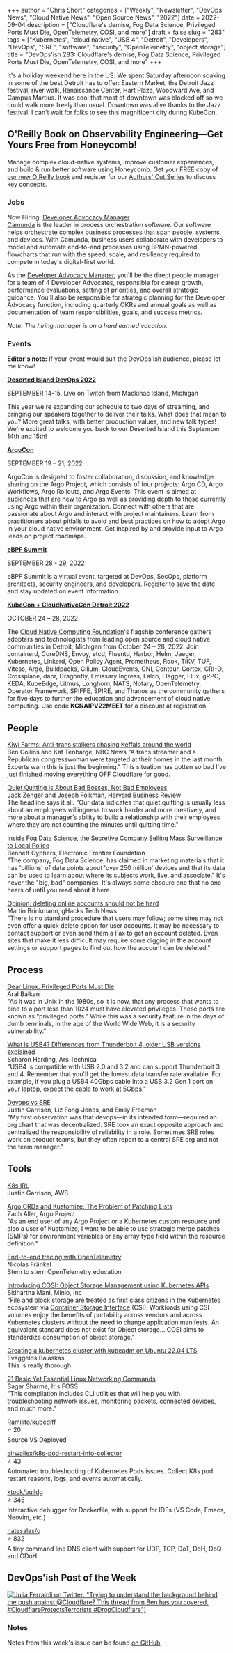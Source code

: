 +++
author = "Chris Short"
categories = ["Weekly", "Newsletter", "DevOps News", "Cloud Native News", "Open Source News", "2022"]
date = 2022-09-04
description = ["Cloudflare's demise, Fog Data Science, Privileged Ports Must Die, OpenTelemetry, COSI, and more"]
draft = false
slug = "283"
tags = ["Kubernetes", "cloud native", "USB 4", "Detroit", "Developers", "DevOps", "SRE", "software", "security", "OpenTelemetry", "object storage"]
title = "DevOps'ish 283: Cloudflare's demise, Fog Data Science, Privileged Ports Must Die, OpenTelemetry, COSI, and more"
+++

It's a holiday weekend here in the US. We spent Saturday afternoon soaking in some of the best Detroit has to offer: Eastern Market, the Detroit Jazz festival, river walk, Renaissance Center, Hart Plaza, Woodward Ave, and Campus Martius. It was cool that most of downtown was blocked off so we could walk more freely than usual. Downtown was alive thanks to the Jazz festival. I can't wait for folks to see this magnificent city during KubeCon.

## O'Reilly Book on Observability Engineering—Get Yours Free from Honeycomb!

Manage complex cloud-native systems, improve customer experiences, and build & run better software using Honeycomb. Get your FREE copy of [our new O'Reilly book](https://info.honeycomb.io/observability-engineering-oreilly-book-2022?utm_source=devopsish&utm_medium=newsletter&utm_campaign=oreilly_book_observability_engineering_2022&utm_id=oreillybook2022&utm_content=2113) and register for our [Authors' Cut Series](https://www.honeycomb.io/oreilly-observability-engineering/?utm_source=devopsish&utm_medium=newsletter&utm_campaign=oreilly_authors_cut_series_2022&utm_id=oreillyauthorscut&utm_content=2112) to discuss key concepts.

### Jobs

Now Hiring: [Developer Advocacy Manager](https://camunda.com/jobs/?gh_jid=5224679003?utm_source=devopsish)  
[Camunda](https://camunda.com/) is the leader in process orchestration software. Our software helps orchestrate complex business processes that span people, systems, and devices. With Camunda, business users collaborate with developers to model and automate end-to-end processes using BPMN-powered flowcharts that run with the speed, scale, and resiliency required to compete in today's digital-first world.

As the [Developer Advocacy Manager](https://camunda.com/jobs/?gh_jid=5224679003?utm_source=devopsish), you'll be the direct people manager for a team of 4 Developer Advocates, responsible for career growth, performance evaluations, setting of priorities, and overall strategic guidance. You'll also be responsible for strategic planning for the Developer Advocacy function, including quarterly OKRs and annual goals as well as documentation of team responsibilities, goals, and success metrics.

*Note: The hiring manager is on a hard earned vacation.*

### Events

**Editor's note:** If your event would suit the DevOps'ish audience, please let me know!

[**Deserted Island DevOps 2022**](https://desertedislanddevops.com/?utm_source=devopsish)

SEPTEMBER 14-15, Live on Twitch from Mackinac Island, Michigan

This year we're expanding our schedule to two days of streaming, and bringing our speakers together to deliver their talks. What does that mean to you? More great talks, with better production values, and new talk types! We're excited to welcome you back to our Deserted Island this September 14th and 15th!

[**ArgoCon**](https://events.linuxfoundation.org/argocon/?utm_source=devopsish)

SEPTEMBER 19 – 21, 2022

ArgoCon is designed to foster collaboration, discussion, and knowledge sharing on the Argo Project, which consists of four projects: Argo CD, Argo Workflows, Argo Rollouts, and Argo Events. This event is aimed at audiences that are new to Argo as well as providing depth to those currently using Argo within their organization. Connect with others that are passionate about Argo and interact with project maintainers. Learn from practitioners about pitfalls to avoid and best practices on how to adopt Argo in your cloud native environment. Get inspired by and provide input to Argo leads on project roadmaps.

[**eBPF Summit**](https://ebpf.io/summit-2022/?utm_source=devopsish)

SEPTEMBER 28 - 29, 2022

eBPF Summit is a virtual event, targeted at DevOps, SecOps, platform architects, security engineers, and developers. Register to save the date and stay updated on event information.

[**KubeCon + CloudNativeCon Detroit 2022**](https://events.linuxfoundation.org/kubecon-cloudnativecon-north-america/?utm_source=devopsish)  

OCTOBER 24 – 28, 2022

The [Cloud Native Computing Foundation](http://cncf.io/)'s flagship conference gathers adopters and technologists from leading open source and cloud native communities in Detroit, Michigan from October 24 – 28, 2022. Join containerd, CoreDNS, Envoy, etcd, Fluentd, Harbor, Helm, Jaeger, Kubernetes, Linkerd, Open Policy Agent, Prometheus, Rook, TiKV, TUF, Vitess, Argo, Buildpacks, Cilium, CloudEvents, CNI, Contour, Cortex, CRI-O, Crossplane, dapr, Dragonfly, Emissary Ingress, Falco, Flagger, Flux, gRPC, KEDA, KubeEdge, Litmus, Longhorn, NATS, Notary, OpenTelemetry, Operator Framework, SPIFFE, SPIRE, and Thanos as the community gathers for five days to further the education and advancement of cloud native computing. Use code **KCNAIPV22MEET** for a discount at registration.

## People

[Kiwi Farms: Anti-trans stalkers chasing Keffals around the world](https://www.nbcnews.com/tech/internet/cloudflare-kiwi-farms-keffals-anti-trans-rcna44834)  
Ben Collins and Kat Tenbarge, NBC News
"A trans streamer and a Republican congresswoman were targeted at their homes in the last month. Experts warn this is just the beginning." This situation has gotten so bad I've just finished moving everything OFF Cloudflare for good.

[Quiet Quitting Is About Bad Bosses, Not Bad Employees](https://hbr.org/2022/08/quiet-quitting-is-about-bad-bosses-not-bad-employees)  
Jack Zenger and Joseph Folkman, Harvard Business Review  
The headline says it all. "Our data indicates that quiet quitting is usually less about an employee’s willingness to work harder and more creatively, and more about a manager’s ability to build a relationship with their employees where they are not counting the minutes until quitting time."

[Inside Fog Data Science, the Secretive Company Selling Mass Surveillance to Local Police](https://www.eff.org/deeplinks/2022/08/inside-fog-data-science-secretive-company-selling-mass-surveillance-local-police)  
Bennett Cyphers, Electronic Frontier Foundation  
"The company, Fog Data Science, has claimed in marketing materials that it has 'billions' of data points about 'over 250 million' devices and that its data can be used to learn about where its subjects work, live, and associate." It's never the "big, bad" companies. It's always some obscure one that no one hears of until you read about it here.

[Opinion: deleting online accounts should not be hard](https://www.ghacks.net/2022/09/01/opinion-deleting-online-accounts-should-not-be-hard/)  
Martin Brinkmann, gHacks Tech News  
"There is no standard procedure that users may follow; some sites may not even offer a quick delete option for user accounts. It may be necessary to contact support or even send them a Fax to get an account deleted. Even sites that make it less difficult may require some digging in the account settings or support pages to find out how the account can be deleted."

## Process

[Dear Linux, Privileged Ports Must Die](https://ar.al/2022/08/30/dear-linux-privileged-ports-must-die/)  
Aral Balkan  
"As it was in Unix in the 1980s, so it is now, that any process that wants to bind to a port less than 1024 must have elevated privileges. These ports are known as “privileged ports.” While this was a security feature in the days of dumb terminals, in the age of the World Wide Web, it is a security vulnerability."

[What is USB4? Differences from Thunderbolt 4, older USB versions explained](https://arstechnica.com/gadgets/2022/09/breaking-down-how-usb4-goes-where-no-usb-standard-has-gone-before/)  
Scharon Harding, Ars Technica  
"USB4 is compatible with USB 2.0 and 3.2 and can support Thunderbolt 3 and 4. Remember that you'll get the lowest data transfer rate available. For example, if you plug a USB4 40Gbps cable into a USB 3.2 Gen 1 port on your laptop, expect the cable to work at 5Gbps."

[Devops vs SRE](https://www.justingarrison.com/blog/2202-08-30-devops-vs-sre/)  
Justin Garrison, Liz Fong-Jones, and Emily Freeman  
"My first observation was that devops—in its intended form—required an org chart that was decentralized. SRE took an exact opposite approach and centralized the responsibility of reliability in a role. Sometimes SRE roles work on product teams, but they often report to a central SRE org and not the team manager."

## Tools

[K8s IRL](https://www.youtube.com/watch?v=aB0zE-gzgkY)  
Justin Garrison, AWS

[Argo CRDs and Kustomize: The Problem of Patching Lists](https://blog.argoproj.io/argo-crds-and-kustomize-the-problem-of-patching-lists-5cfc43da288c)  
Zach Aller, Argo Project  
"As an end user of any Argo Project or a Kubernetes custom resource and also a user of Kustomize, I want to be able to use strategic merge patches (SMPs) for environment variables or any array type field within the resource definition."

[End-to-end tracing with OpenTelemetry](https://blog.frankel.ch/end-to-end-tracing-opentelemetry/)  
Nicolas Fränkel  
Stem to stern OpenTelemetry education

[Introducing COSI: Object Storage Management using Kubernetes APIs](https://kubernetes.io/blog/2022/09/02/cosi-kubernetes-object-storage-management/)  
Sidhartha Mani, Minio, Inc  
"File and block storage are treated as first class citizens in the Kubernetes ecosystem via [Container Storage Interface](https://kubernetes.io/blog/2019/01/15/container-storage-interface-ga/) (CSI). Workloads using CSI volumes enjoy the benefits of portability across vendors and across Kubernetes clusters without the need to change application manifests. An equivalent standard does not exist for Object storage... COSI aims to standardize consumption of object storage."

[Creating a kubernetes cluster with kubeadm on Ubuntu 22.04 LTS](https://balaskas.gr/blog/2022/08/31/creating-a-kubernetes-cluster-with-kubeadm-on-ubuntu-2204-lts/)  
Evaggelos Balaskas  
This is really thorough.

[21 Basic Yet Essential Linux Networking Commands](https://itsfoss.com/basic-linux-networking-commands/)  
Sagar Sharma, It's FOSS  
"This compilation includes CLI utilities that will help you with troubleshooting network issues, monitoring packets, connected devices, and much more."

[Ramilito/kubediff](https://github.com/Ramilito/kubediff)  
⭐️ 20  
Source VS Deployed

[airwallex/k8s-pod-restart-info-collector](https://github.com/airwallex/k8s-pod-restart-info-collector)  
⭐️ 43  
Automated troubleshooting of Kubernetes Pods issues. Collect K8s pod restart reasons, logs, and events automatically.

[ktock/buildg](https://github.com/ktock/buildg)  
⭐️ 345  
Interactive debugger for Dockerfile, with support for IDEs (VS Code, Emacs, Neovim, etc.)

[natesales/q](https://github.com/natesales/q)  
⭐️ 832  
A tiny command line DNS client with support for UDP, TCP, DoT, DoH, DoQ and ODoH.

## DevOps'ish Post of the Week

[![Julia Ferraioli on Twitter: "Trying to understand the background behind the push against @Cloudflare? This thread from Ben has you covered. #CloudflareProtectsTerrorists #DropCloudflare")](https://shortcdn.com/devopsish/283-devopsish-post-of-the-week.webp)](https://twitter.com/juliaferraioli/status/1565826386690199553?utm_source=devopsish)

### Notes

Notes from this week's issue can be found [on GitHub](https://github.com/chris-short/devopsish.com/blob/main/content/post/283/notes.md?utm_source=devopsish)
